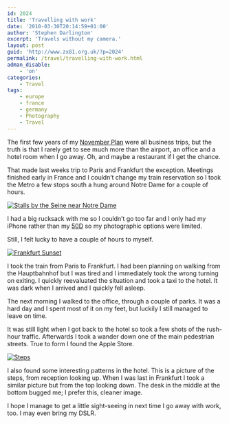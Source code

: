 ```yaml
---
id: 2024
title: 'Travelling with work'
date: '2010-03-30T20:14:59+01:00'
author: 'Stephen Darlington'
excerpt: 'Travels without my camera.'
layout: post
guid: 'http://www.zx81.org.uk/?p=2024'
permalink: /travel/travelling-with-work.html
adman_disable:
    - 'on'
categories:
    - Travel
tags:
    - europe
    - france
    - germany
    - Photography
    - Travel
---
```


The first few years of my [November Plan](http://www.zx81.org.uk/blog/the-november-plan.html) were all business trips, but the truth is that I rarely get to see much more than the airport, an office and a hotel room when I go away. Oh, and maybe a restaurant if I get the chance.

That made last weeks trip to Paris and Frankfurt the exception. Meetings finished early in France and I couldn’t change my train reservation so I took the Metro a few stops south a hung around Notre Dame for a couple of hours.

[![Stalls by the Seine near Notre Dame](https://i0.wp.com/farm3.staticflickr.com/2788/4466567969_486b91c6bc.jpg?resize=500%2C375)](http://www.flickr.com/photos/stephendarlington/4466567969/ "Stalls by the Seine near Notre Dame by stephendarlington, on Flickr")

I had a big rucksack with me so I couldn’t go too far and I only had my iPhone rather than my [50D](http://www.zx81.org.uk/photography/canon-eos-50d.html) so my photographic options were limited.

Still, I felt lucky to have a couple of hours to myself.

[![Frankfurt Sunset](https://i0.wp.com/farm5.staticflickr.com/4035/4467365698_7a7f50550f.jpg?resize=500%2C375)](http://www.flickr.com/photos/stephendarlington/4467365698/ "Frankfurt Sunset by stephendarlington, on Flickr")

I took the train from Paris to Frankfurt. I had been planning on walking from the Hauptbahnhof but I was tired and I immediately took the wrong turning on exiting. I quickly reevaluated the situation and took a taxi to the hotel. It was dark when I arrived and I quickly fell asleep.

The next morning I walked to the office, through a couple of parks. It was a hard day and I spent most of it on my feet, but luckily I still managed to leave on time.

It was still light when I got back to the hotel so took a few shots of the rush-hour traffic. Afterwards I took a wander down one of the main pedestrian streets. True to form I found the Apple Store.

[![Steps](https://i0.wp.com/farm5.staticflickr.com/4040/4467357784_22ba7f5230.jpg?resize=375%2C500)](http://www.flickr.com/photos/stephendarlington/4467357784/ "Steps by stephendarlington, on Flickr")

I also found some interesting patterns in the hotel. This is a picture of the steps, from reception looking up. When I was last in Frankfurt I took a similar picture but from the top looking down. The desk in the middle at the bottom bugged me; I prefer this, cleaner image.

I hope I manage to get a little sight-seeing in next time I go away with work, too. I may even bring my DSLR.